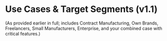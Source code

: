# Use Cases & Target Segments (v1.1)

(As provided earlier in full; includes Contract Manufacturing, Own Brands, Freelancers, Small Manufacturers, Enterprise, and your combined case with critical features.)
